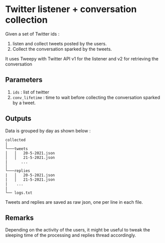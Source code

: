 # Twitter listener + conversation collection 

Given a set of Twitter ids :

1. listen and collect tweets posted by the users.
2. Collect the conversation sparked by the tweets.

It uses Tweepy with Twitter API v1 for the listener and v2 for retrieving the conversation

## Parameters 
1. `ids` : list of twitter
2. `conv_lifetime` : time to wait before collecting the conversation sparked by a tweet.

## Outputs
 Data is grouped by day as shown below :
```
collected  
│
└───tweets
│   │   20-5-2021.json
│   │   21-5-2021.json
|      ...
│   
└───replies
|   │   20-5-2021.json
|   │   21-5-2021.json
|    ...
|
└── logs.txt
```
Tweets and replies are saved as raw json, one per line in each file.

## Remarks
Depending on the activity of the users, it might be useful to tweak the sleeping time of the processing and replies thread accordingly.
  
